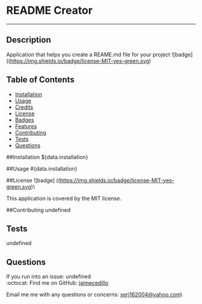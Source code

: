# README Creator

  ----

  ## Description
  Application that helps you create a REAME.md file for your project
  ![badge] ((https://img.shields.io/badge/license-MIT-yes-green.svg)


## Table of Contents 
- [Installation](#Installation)
- [Usage](#Usage)
- [Credits](#Credits)
- [License](#License)
- [Badges](#Badges)
- [Features](#Features)
- [Contributing](#Contributing)
- [Tests](#Test)
- [Questions](#Questions)

##Installation
${data.installation}

##Usage
#{data.installation}

##License
![badge] ((https://img.shields.io/badge/license-MIT-yes-green.svg)\

This application is covered by the MIT license.

##Contributing
undefined

## Tests
undefined

## Questions

If you run into an issue:
undefined\
:octocat: Find me on GitHub: [jaimecedillo](https://github.com/jaimecedillo)

Email me me with any questions or concerns: serj162004@yahoo.com\

